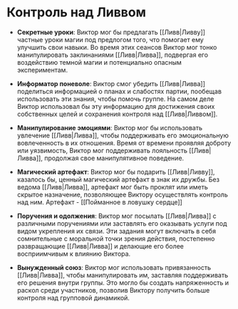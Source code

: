 # Контроль над Ливвом

- **Секретные уроки**: Виктор мог бы предлагать [[Ливв|Ливву]] частные уроки магии под предлогом того, что помогает ему улучшить свои навыки. Во время этих сеансов Виктор мог тонко манипулировать заклинаниями [[Ливв|Ливва]], подвергая его воздействию темной магии и потенциально опасным экспериментам.

- **Информатор поневоле**: Виктор смог убедить [[Ливв|Ливва]] поделиться информацией о планах и слабостях партии, пообещав использовать эти знания, чтобы помочь группе. На самом деле Виктор использовал бы эту информацию для достижения своих собственных целей и сохранения контроля над [[Ливв|Ливвом]].

- **Манипулирование эмоциями**: Виктор мог бы использовать увлечение [[Ливв|Ливва]], чтобы поддерживать его эмоциональную вовлеченность в их отношения. Время от времени проявляя доброту или уязвимость, Виктор мог поддерживать лояльность [[Ливв|Ливва]], продолжая свое манипулятивное поведение.

- **Магический артефакт**: Виктор мог бы подарить [[Ливв|Ливву]], казалось бы, ценный магический артефакт в знак их дружбы. Без ведома [[Ливв|Ливва]], артефакт мог быть проклят или иметь скрытое назначение, позволяющее Виктору осуществлять контроль над ним. Артефакт - [[Пойманное в ловушку сердце]]

- **Поручения и одолжения**: Виктор мог посылать [[Ливв|Ливва]] с различными поручениями или заставлять его оказывать услуги под видом укрепления их связи. Эти задания могут включать в себя сомнительные с моральной точки зрения действия, постепенно развращающие [[Ливв|Ливва]] и делающие его более восприимчивым к влиянию Виктора.

- **Вынужденный союз**: Виктор мог использовать привязанность [[Ливв|Ливва]], чтобы манипулировать им, заставляя поддерживать его решения внутри группы. Это могло бы создать напряженность и раскол среди участников, позволив Виктору получить больше контроля над групповой динамикой.